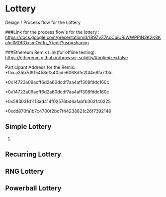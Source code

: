 # Lottery
Design / Process flow for the Lottery

###Link for the process flow's for the lottery : 
https://docs.google.com/presentation/d/1B9ZvZ7AoCuiURIWWPPlN3K2K8Ka5cIMDROxsmOvRn_Y/edit?usp=sharing

###Ethereum Remix Link(for offline testing):
https://ethereum.github.io/browser-solidity/#optimize=false

Participant Address for the Remix:
*0xca35b7d915458ef540ade6068dfe2f44e8fa733c

*0x14723a09acff6d2a60dcdf7aa4aff308fddc160c

*0x14723a09acff6d2a60dcdf7aa4aff308fddc160c

*0x583031d1113ad414f02576bd6afabfb302140225

*0xdd870fa1b7c4700f2bd7f44238821c26f7392148

## Simple Lottery
1.


## Recurring Lottery
## RNG Lottery
## Powerball Lottery
